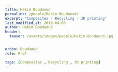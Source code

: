 ```yaml
---
title: Hakim Boudaoud
permalink: /people/Hakim-Boudaoud/
excerpt: "Composites - Recycling - 3D printing"
last_modified_at: 2019-04-08
author: Hakim Boudaoud
header:
  teaser: /assets/images/people/Hakim-Boudaoud.jpg


orden: Boudaoud
role: Prof

tags: [Composites , Recycling , 3D printing]
---
```


